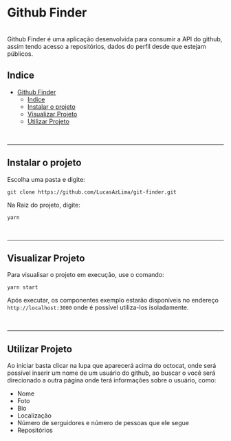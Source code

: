 # Github Finder

<br/>
Github Finder é uma aplicação desenvolvida para consumir a API do github, assim tendo acesso a repositórios, dados do perfil desde que estejam públicos.


## Indice

- [Github Finder](#github-finder)
  - [Indice](#indice)
  - [Instalar o projeto](#instalar-o-projeto)
  - [Visualizar Projeto](#visualizar-projeto)
  - [Utilizar Projeto](#utilizar-projeto)

<br/>

---

## Instalar o projeto

Escolha uma pasta e digite:

```
git clone https://github.com/LucasAzLima/git-finder.git
```

Na Raiz do projeto, digite:

```
yarn
```

<br/>

---

## Visualizar Projeto

Para visualisar o projeto em execução, use o comando:

```
yarn start
```

Após executar, os componentes exemplo estarão disponíveis no endereço `http://localhost:3000` onde é possível utiliza-los isoladamente.

<br />

---

## Utilizar Projeto

Ao iniciar basta clicar na lupa que aparecerá acima do octocat, onde será possível inserir um nome de um usuário do github, ao buscar o você será direcionado a outra página onde terá informações sobre o usuário, como:
- Nome
- Foto
- Bio
- Localização
- Número de serguidores e número de pessoas que ele segue
- Repositórios



